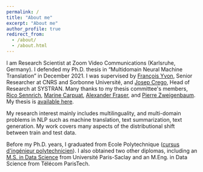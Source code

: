 ```yaml
---
permalink: /
title: "About me"
excerpt: "About me"
author_profile: true
redirect_from: 
  - /about/
  - /about.html
---
```

I am Research Scientist at Zoom Video Communications (Karlsruhe, Germany). I defended my Ph.D. thesis in “Multidomain Neural Machine Translation” in December 2021. I was supervised by [François Yvon](https://fyvo.github.io/?n=Site.Enseignement), Senior Researcher at CNRS and Sorbonne Université, and [Josep Crego](https://www.linkedin.com/in/josep-m-crego-790b6b3/?originalSubdomain=fr), Head of Research at SYSTRAN. Many thanks to my thesis committee's members, [Rico Sennrich](https://www.cl.uzh.ch/de/people/team/compling/sennrich.html), [Marine Carpuat](https://www.cs.umd.edu/~marine/), [Alexander Fraser](https://www.cis.lmu.de/~fraser/), and [Pierre Zweigenbaum](https://perso.limsi.fr/pz/). My thesis is [available here](https://tel.archives-ouvertes.fr/tel-03546910/).

My research interest mainly includes multilinguality, and multi-domain problems in NLP such as machine translation, text summarization, text generation. My work covers many aspects of the distributional shift between train and test data.

Before my Ph.D. years, I graduated from Ecole Polytechnique ([cursus d'ingénieur polytechnicien](https://programmes.polytechnique.edu/cycle-ingenieur-polytechnicien/cycle-ingenieur-polytechnicien#:~:text=Le%20Cycle%20Ing%C3%A9nieur%20polytechnicien%20de,l'Ecole%20polytechnique%2C%20coupl%C3%A9%20au)). I also obtained two other diplomas, including an [M.S. in Data Science](https://www.universite-paris-saclay.fr/en/education/master/computer-science/m2-data-science) from Université Paris-Saclay and an M.Eng. in Data Science from Télécom ParisTech.
